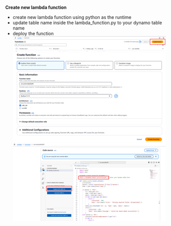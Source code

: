 **Create new lambda function**

- create new lambda function using python as the runtime
- update table name inside the lambda_function.py to your dynamo table name
- deploy the function
  ![alt text](./images/lambda1.png)
  ![alt text](./images/lambda2.png)
  ![alt text](./images/lambda3.png)
